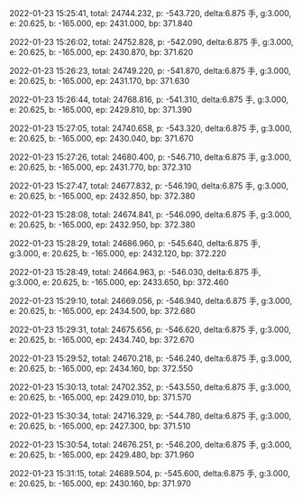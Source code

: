 2022-01-23 15:25:41, total: 24744.232, p: -543.720, delta:6.875 手, g:3.000, e: 20.625, b: -165.000, ep: 2431.000, bp: 371.840

2022-01-23 15:26:02, total: 24752.828, p: -542.090, delta:6.875 手, g:3.000, e: 20.625, b: -165.000, ep: 2430.870, bp: 371.620

2022-01-23 15:26:23, total: 24749.220, p: -541.870, delta:6.875 手, g:3.000, e: 20.625, b: -165.000, ep: 2431.170, bp: 371.630

2022-01-23 15:26:44, total: 24768.816, p: -541.310, delta:6.875 手, g:3.000, e: 20.625, b: -165.000, ep: 2429.810, bp: 371.390

2022-01-23 15:27:05, total: 24740.658, p: -543.320, delta:6.875 手, g:3.000, e: 20.625, b: -165.000, ep: 2430.040, bp: 371.670

2022-01-23 15:27:26, total: 24680.400, p: -546.710, delta:6.875 手, g:3.000, e: 20.625, b: -165.000, ep: 2431.770, bp: 372.310

2022-01-23 15:27:47, total: 24677.832, p: -546.190, delta:6.875 手, g:3.000, e: 20.625, b: -165.000, ep: 2432.850, bp: 372.380

2022-01-23 15:28:08, total: 24674.841, p: -546.090, delta:6.875 手, g:3.000, e: 20.625, b: -165.000, ep: 2432.950, bp: 372.380

2022-01-23 15:28:29, total: 24686.960, p: -545.640, delta:6.875 手, g:3.000, e: 20.625, b: -165.000, ep: 2432.120, bp: 372.220

2022-01-23 15:28:49, total: 24664.963, p: -546.030, delta:6.875 手, g:3.000, e: 20.625, b: -165.000, ep: 2433.650, bp: 372.460

2022-01-23 15:29:10, total: 24669.056, p: -546.940, delta:6.875 手, g:3.000, e: 20.625, b: -165.000, ep: 2434.500, bp: 372.680

2022-01-23 15:29:31, total: 24675.656, p: -546.620, delta:6.875 手, g:3.000, e: 20.625, b: -165.000, ep: 2434.740, bp: 372.670

2022-01-23 15:29:52, total: 24670.218, p: -546.240, delta:6.875 手, g:3.000, e: 20.625, b: -165.000, ep: 2434.160, bp: 372.550

2022-01-23 15:30:13, total: 24702.352, p: -543.550, delta:6.875 手, g:3.000, e: 20.625, b: -165.000, ep: 2429.010, bp: 371.570

2022-01-23 15:30:34, total: 24716.329, p: -544.780, delta:6.875 手, g:3.000, e: 20.625, b: -165.000, ep: 2427.300, bp: 371.510

2022-01-23 15:30:54, total: 24676.251, p: -546.200, delta:6.875 手, g:3.000, e: 20.625, b: -165.000, ep: 2429.480, bp: 371.960

2022-01-23 15:31:15, total: 24689.504, p: -545.600, delta:6.875 手, g:3.000, e: 20.625, b: -165.000, ep: 2430.160, bp: 371.970